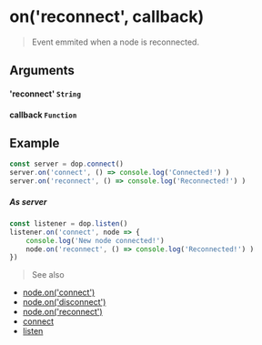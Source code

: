 # on('reconnect', callback)

> Event emmited when a node is reconnected.


## Arguments

#### 'reconnect' `String`

#### callback `Function`


## Example

```js
const server = dop.connect()
server.on('connect', () => console.log('Connected!') )
server.on('reconnect', () => console.log('Reconnected!') )
```


##### As server

```js
const listener = dop.listen()
listener.on('connect', node => {
    console.log('New node connected!')
    node.on('reconnect', () => console.log('Reconnected!') )
})
```



> See also
- [node.on('connect')](/api/javascript/node-onconnect)
- [node.on('disconnect')](/api/javascript/node-ondisconnect)
- [node.on('reconnect')](/api/javascript/node-onreconnect)
- [connect](/api/javascript/connect)
- [listen](/api/javascript/listen)
